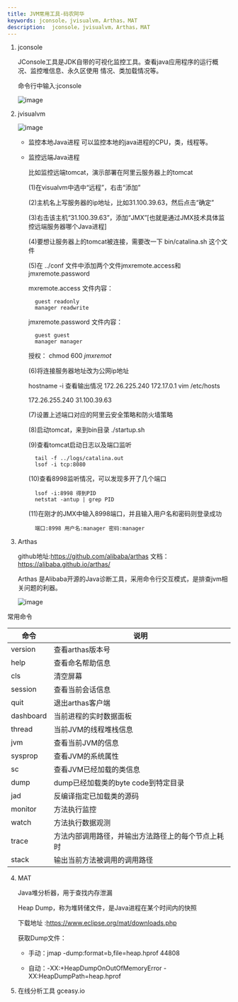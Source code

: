 ```yaml
---
title: JVM常用工具-码农阿华
keywords: jconsole，jvisualvm，Arthas，MAT
description:  jconsole，jvisualvm，Arthas，MAT
---
```



1. jconsole

    JConsole工具是JDK自带的可视化监控工具。查看java应用程序的运行概况、监控堆信息、永久区使用 情况、类加载情况等。

    命令行中输入:jconsole

    ![image](http://java-run-blog.oss-cn-zhangjiakou.aliyuncs.com/3b6a1d2fce9a4efe9bc56d5f4d5ecc75.png
)

2. jvisualvm

    ![image](http://java-run-blog.oss-cn-zhangjiakou.aliyuncs.com/7831d41ed5154237b0110172ba5aad83.png
)

    - 监控本地Java进程 可以监控本地的java进程的CPU，类，线程等。

    - 监控远端Java进程

        比如监控远端tomcat，演示部署在阿里云服务器上的tomcat

        (1)在visualvm中选中“远程”，右击“添加” 

        (2)主机名上写服务器的ip地址，比如31.100.39.63，然后点击“确定”

        (3)右击该主机“31.100.39.63”，添加“JMX”[也就是通过JMX技术具体监控远端服务器哪个Java进程]

        (4)要想让服务器上的tomcat被连接，需要改一下 bin/catalina.sh 这个文件

        (5)在 ../conf 文件中添加两个文件jmxremote.access和jmxremote.password

        mxremote.access 文件内容：

            guest readonly
            manager readwrite

        jmxremote.password 文件内容：

            guest guest
            manager manager

        授权： chmod 600 *jmxremot*

        (6)将连接服务器地址改为公网ip地址

        hostname -i 查看输出情况 172.26.225.240 172.17.0.1
        vim /etc/hosts

        172.26.255.240 31.100.39.63

        (7)设置上述端口对应的阿里云安全策略和防火墙策略

        (8)启动tomcat，来到bin目录
        ./startup.sh

        (9)查看tomcat启动日志以及端口监听

            tail -f ../logs/catalina.out 
            lsof -i tcp:8080

        (10)查看8998监听情况，可以发现多开了几个端口

            lsof -i:8998 得到PID
            netstat -antup | grep PID

        (11)在刚才的JMX中输入8998端口，并且输入用户名和密码则登录成功
        
            端口:8998 用户名:manager 密码:manager


3. Arthas

    github地址:https://github.com/alibaba/arthas
    文档：https://alibaba.github.io/arthas/

    Arthas 是Alibaba开源的Java诊断工具，采用命令行交互模式，是排查jvm相关问题的利器。

    ![image](http://java-run-blog.oss-cn-zhangjiakou.aliyuncs.com/9389beed4ff44547bb550114549a7a25.png
)

常用命令
    
|命令|说明|
|---|---|
|version|查看arthas版本号|
|help|查看命名帮助信息| 
|cls|清空屏幕|
|session|查看当前会话信息|
|quit|退出arthas客户端|
|dashboard|当前进程的实时数据面板| 
|thread|当前JVM的线程堆栈信息|
|jvm|查看当前JVM的信息 |
|sysprop|查看JVM的系统属性|
|sc|查看JVM已经加载的类信息|
|dump|dump已经加载类的byte code到特定目录|
|jad|反编译指定已加载类的源码|
|monitor|方法执行监控|
|watch|方法执行数据观测|
|trace|方法内部调用路径，并输出方法路径上的每个节点上耗时|
|stack|输出当前方法被调用的调用路径|


4. MAT

    Java堆分析器，用于查找内存泄漏

    Heap Dump，称为堆转储文件，是Java进程在某个时间内的快照

    下载地址 :https://www.eclipse.org/mat/downloads.php

    获取Dump文件：

    - 手动：jmap -dump:format=b,file=heap.hprof 44808	

    - 自动：-XX:+HeapDumpOnOutOfMemoryError -XX:HeapDumpPath=heap.hprof

5. 在线分析工具 gceasy.io